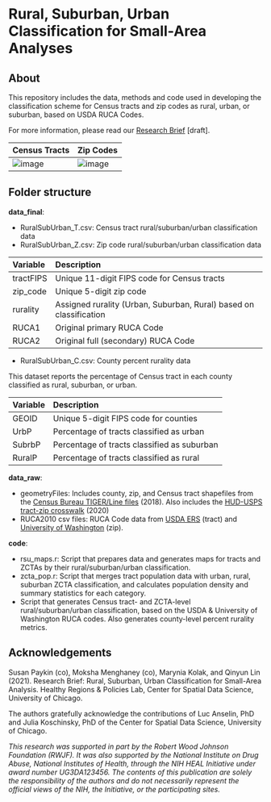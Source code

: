 # Rural, Suburban, Urban Classification for Small-Area Analyses

## About
This repository includes the data, methods and code used in developing the classification scheme for Census tracts and zip codes as rural, urban, or suburban, based on USDA RUCA Codes. 

For more information, please read our [Research Brief](https://docs.google.com/document/d/1wwNT77aKOz-v-l6sYpEuEqoAvrXFDqdZq4VYwXJnUMA/edit#heading=h.mbjsiz6n6jlo) [draft].

| Census Tracts | Zip Codes |
|:------------------ | :------------- |
![image](https://user-images.githubusercontent.com/49726781/132532713-db437f9f-bcb1-49a4-9665-9fed8a85a0bd.png) | ![image](https://user-images.githubusercontent.com/49726781/132532759-81d64a81-4ac6-423b-a9b9-6e2e3f93a061.png) |


## Folder structure

**data_final**:
* RuralSubUrban_T.csv: Census tract rural/suburban/urban classification data
* RuralSubUrban_Z.csv: Zip code rural/suburban/urban classification data

| Variable | Description |
|:------------------ | :------------- |
| tractFIPS | Unique 11-digit FIPS code for Census tracts |
| zip_code | Unique 5-digit zip code |
|rurality| Assigned rurality (Urban, Suburban, Rural) based on classification
| RUCA1 | Original primary RUCA Code | 
| RUCA2 | Original full (secondary) RUCA Code |

* RuralSubUrban_C.csv: County percent rurality data  

This dataset reports the percentage of Census tract in each county classified as rural, suburban, or urban. 

| Variable | Description |
|:------------------ | :------------- |
| GEOID | Unique 5-digit FIPS code for counties |
| UrbP | Percentage of tracts classified as urban |
| SubrbP | Percentage of tracts classified as suburban |
| RuralP | Percentage of tracts classified as rural |

**data_raw**:
* geometryFiles: Includes county, zip, and Census tract shapefiles from the [Census Bureau TIGER/Line files](https://www.census.gov/geographies/mapping-files/time-series/geo/tiger-line-file.html) (2018). Also includes the [HUD-USPS tract-zip crosswalk](https://www.huduser.gov/portal/datasets/usps_crosswalk.html) (2020) 
* RUCA2010 csv files: RUCA Code data from [USDA ERS](https://www.ers.usda.gov/data-products/rural-urban-commuting-area-codes.aspx) (tract) and [University of Washington](https://depts.washington.edu/uwruca/ruca-approx.php) (zip). 

**code**: 
* rsu_maps.r: Script that prepares data and generates maps for tracts and ZCTAs by their rural/suburban/urban classification. 
* zcta_pop.r: Script that merges tract population data with urban, rural, suburban ZCTA classification, and calculates population density and summary statistics for each category.
* Script that generates Census tract- and ZCTA-level rural/suburban/urban classification, based on the USDA & University of Washington RUCA codes. Also generates county-level percent rurality metrics.


## Acknowledgements

Susan Paykin (co), Moksha Menghaney (co), Marynia Kolak, and Qinyun Lin (2021). Research Brief: Rural, Suburban, Urban Classification for Small-Area Analysis. Healthy Regions & Policies Lab, Center for Spatial Data Science, University of Chicago. 

The authors gratefully acknowledge the contributions of Luc Anselin, PhD and Julia Koschinsky, PhD of the Center for Spatial Data Science, University of Chicago.

*This research was supported in part by the Robert Wood Johnson Foundation (RWJF). It was also supported by the National Institute on Drug Abuse, National Institutes of Health, through the NIH HEAL Initiative under award number UG3DA123456. The contents of this publication are solely the responsibility of the authors and do not necessarily represent the official views of the NIH, the Initiative, or the participating sites.*
